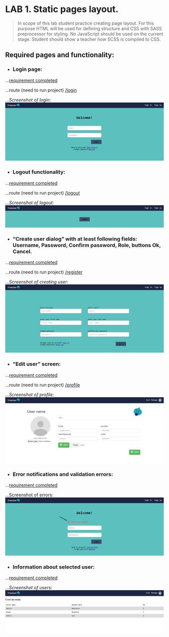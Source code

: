 # LAB 1. Static pages layout.
> In scope of this lab student practice creating page layout. For this purpose HTML will be used
> for defining structure and CSS with SASS preprocessor for styling. No JavaScript should 
> be used on the current stage. Student should show a teacher how SCSS is compiled to CSS.

## Required pages and functionality:

- ### Login page:

...[requirement completed](https://github.com/nosoccus/Tronion/tree/master/client/templates/login/login.html)

...route (need to run project) [/login](http://127.0.0.1:5000/login)

..._Screenshot of login:_
![alt-текст](https://github.com/nosoccus/Tronion/raw/master/WebDevelopment/Lab1/img/login1.png "Login")
  
  
- ### Logout functionality:

...[requirement completed](https://github.com/nosoccus/Tronion/tree/master/client/templates/login/logout.html)

...route (need to run project) [/logout](http://127.0.0.1:5000/logout)

..._Screenshot of logout:_
![alt-текст](https://github.com/nosoccus/Tronion/raw/master/WebDevelopment/Lab1/img/logout1.png "Logout")
  
  
- ### “Create user dialog” with at least following fields: Username, Password, Confirm password, Role, buttons Ok, Cancel.

...[requirement completed](https://github.com/nosoccus/Tronion/tree/master/client/templates/registration/register.html)
  
...route (need to run project) [/register](http://127.0.0.1:5000/register)
 
..._Screenshot of creating user:_
![alt-текст](https://github.com/nosoccus/Tronion/raw/master/WebDevelopment/Lab1/img/signup1.png "Logout")
  
  
- ### “Edit user” screen:

...[requirement completed](https://github.com/nosoccus/Tronion/tree/master/client/templates/profile/profile.html)
  
...route (need to run project) [/profile](http://127.0.0.1:5000/profile)

..._Screenshot of profile:_
![alt-текст](https://github.com/nosoccus/Tronion/raw/master/WebDevelopment/Lab1/img/profile.png "Profile")
  
  
- ### Error notifications and validation errors:

...[requirement completed](https://github.com/nosoccus/Tronion/blob/master/client/static/scripts/login/login_request.js)
  
...Screenshot of errors:
![alt-текст](https://github.com/nosoccus/Tronion/raw/master/WebDevelopment/Lab1/img/error.png "Errors")
  
  
- ### Information about selected user:

...[requirement completed](https://github.com/nosoccus/Tronion/blob/master/client/templates/room/manage_room.html)

..._Screenshot of users:_
![alt-текст](https://github.com/nosoccus/Tronion/raw/master/WebDevelopment/Lab1/img/users.png "Users")
